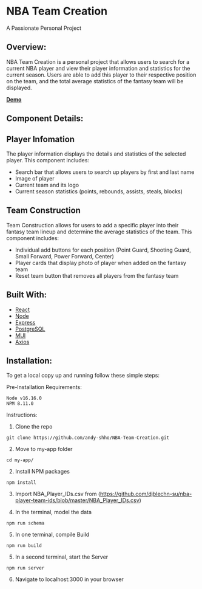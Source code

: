 NBA Team Creation
=================================
A Passionate Personal Project

Overview:
---------
NBA Team Creation is a personal project that allows users to search for a current NBA player and view their player information and statistics for the current season. Users are able to add this player to their respective position on the team, and the total average statistics of the fantasy team will be displayed.

**[Demo](https://youtu.be/JW_WZA3yM_g)**


Component Details:
-----------------
Player Infomation 
-----------------

The player information displays the details and statistics of the selected player. This component includes:
  * Search bar that allows users to search up players by first and last name
  * Image of player 
  * Current team and its logo
  * Current season statistics (points, rebounds, assists, steals, blocks)

Team Construction
-----------------
Team Construction allows for users to add a specific player into their fantasy team lineup and determine the average statistics of the team. This component includes:
  * Individual add buttons for each position (Point Guard, Shooting Guard, Small Forward, Power Forward, Center)
  * Player cards that display photo of player when added on the fantasy team
  * Reset team button that removes all players from the fantasy team

Built With:
-------------
* [React](https://reactjs.org/)
* [Node](https://nodejs.dev/en/)
* [Express](https://expressjs.com/)
* [PostgreSQL](https://www.postgresql.org/)
* [MUI](https://mui.com/)
* [Axios](https://www.axios.com/)

Installation:
-------------
To get a local copy up and running follow these simple steps:

Pre-Installation Requirements:
```
Node v16.16.0
NPM 8.11.0
```
Instructions:
1. Clone the repo

`git clone https://github.com/andy-shho/NBA-Team-Creation.git`

2. Move to my-app folder

`cd my-app/`

2. Install NPM packages

`npm install`

3. Import NBA_Player_IDs.csv from (https://github.com/djblechn-su/nba-player-team-ids/blob/master/NBA_Player_IDs.csv)

4. In the terminal, model the data

`npm run schema`

5. In one terminal, compile Build

`npm run build`

5. In a second terminal, start the Server

`npm run server`

6. Navigate to localhost:3000 in your browser
